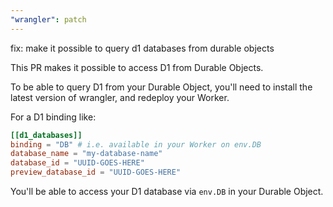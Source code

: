 ```yaml
---
"wrangler": patch
---
```


fix: make it possible to query d1 databases from durable objects

This PR makes it possible to access D1 from Durable Objects.

To be able to query D1 from your Durable Object, you'll need to install the latest version of wrangler, and redeploy your Worker.

For a D1 binding like:

```toml
[[d1_databases]]
binding = "DB" # i.e. available in your Worker on env.DB
database_name = "my-database-name"
database_id = "UUID-GOES-HERE"
preview_database_id = "UUID-GOES-HERE"
```

You'll be able to access your D1 database via `env.DB` in your Durable Object.
